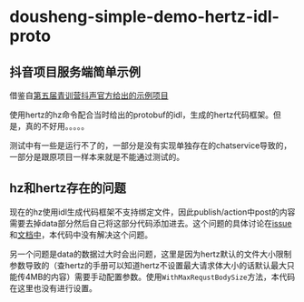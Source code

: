 # dousheng-simple-demo-hertz-idl-proto

## 抖音项目服务端简单示例

借鉴自[第五届青训营抖声官方给出的示例项目](https://github.com/RaymondCode/simple-demo)

使用hertz的hz命令配合当时给出的protobuf的idl，生成的hertz代码框架。但是，真的不好用。。。。。

测试中有一些是运行不了的，一部分是没有实现单独存在的chatservice导致的，一部分是跟原项目一样本来就是不能通过测试的。

## hz和hertz存在的问题

现在的hz使用idl生成代码框架不支持绑定文件，因此publish/action中post的内容需要去掉data部分然后自己将这部分代码添加进去。这个问题的具体讨论在[issue](https://github.com/cloudwego/hertz/issues/601)和[文档中](https://www.cloudwego.io/zh/docs/hertz/tutorials/basic-feature/binding-and-validate/#%E7%BB%91%E5%AE%9A%E6%96%87%E4%BB%B6)，本代码中没有解决这个问题。

另一个问题是data的数据过大时会出问题，这里是因为hertz默认的文件大小限制参数导致的（查hertz的手册可以知道hertz不设置最大请求体大小的话默认最大只能传4MB的内容）需要手动配置参数。使用`WithMaxRequstBodySize`方法，本代码在这里也没有进行设置。
